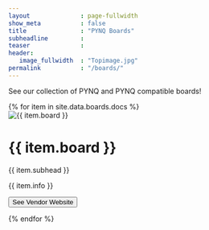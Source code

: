 ```yaml
---
layout              : page-fullwidth
show_meta           : false
title               : "PYNQ Boards"
subheadline         : 
teaser              : 
header:
   image_fullwidth  : "Topimage.jpg"
permalink           : "/boards/"
---
```


See our collection of PYNQ and PYNQ compatible boards!


<div class="row">
{% for item in site.data.boards.docs %}
<div class="column">
  <div class="card" padding-bottom="20px">
    <img class="cardimg" src="{{ site.urlimg }}{{ item.img }}" class="img-fluid" alt="{{ item.board }}">
    <h1>{{ item.board }}</h1>
    <p class="price">{{ item.subhead }}</p>
    <p>{{ item.info }}</p>
    <p><button onclick="location.href='{{ item.url }}';" target="_blank">See Vendor Website</button></p>
  </div>
</div>
{% endfor %}
</div>